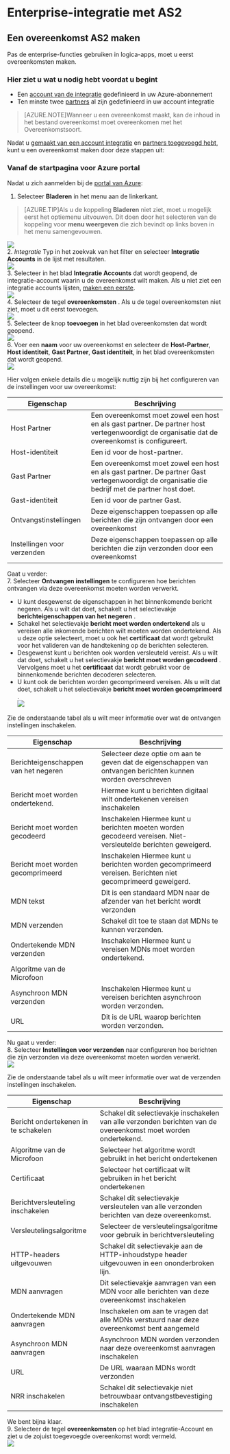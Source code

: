 <properties 
    pageTitle="Leer hoe u een overeenkomst AS2 maken voor de Enterprise-integratie Pack" 
    description="Leer hoe u een overeenkomst AS2 maken voor de Enterprise-integratie Pack | Microsoft Azure-App-Service" 
    services="logic-apps" 
    documentationCenter=".net,nodejs,java"
    authors="msftman" 
    manager="erikre" 
    editor="cgronlun"/>

<tags 
    ms.service="logic-apps" 
    ms.workload="integration" 
    ms.tgt_pltfrm="na" 
    ms.devlang="na" 
    ms.topic="article" 
    ms.date="06/29/2016" 
    ms.author="deonhe"/>

# <a name="enterprise-integration-with-as2"></a>Enterprise-integratie met AS2

## <a name="create-an-as2-agreement"></a>Een overeenkomst AS2 maken
Pas de enterprise-functies gebruiken in logica-apps, moet u eerst overeenkomsten maken. 

### <a name="heres-what-you-need-before-you-get-started"></a>Hier ziet u wat u nodig hebt voordat u begint
- Een [account van de integratie](./app-service-logic-enterprise-integration-accounts.md) gedefinieerd in uw Azure-abonnement  
- Ten minste twee [partners](./app-service-logic-enterprise-integration-partners.md) al zijn gedefinieerd in uw account integratie  

>[AZURE.NOTE]Wanneer u een overeenkomst maakt, kan de inhoud in het bestand overeenkomst moet overeenkomen met het Overeenkomstsoort.    


Nadat u [gemaakt van een account integratie](./app-service-logic-enterprise-integration-accounts.md) en [partners toegevoegd hebt](./app-service-logic-enterprise-integration-partners.md), kunt u een overeenkomst maken door deze stappen uit:  

### <a name="from-the-azure-portal-home-page"></a>Vanaf de startpagina voor Azure portal

Nadat u zich aanmelden bij de [portal van Azure](http://portal.azure.com "Azure-portal"):  
1. Selecteer **Bladeren** in het menu aan de linkerkant.  

>[AZURE.TIP]Als u de koppeling **Bladeren** niet ziet, moet u mogelijk eerst het optiemenu uitvouwen. Dit doen door het selecteren van de koppeling voor **menu weergeven** die zich bevindt op links boven in het menu samengevouwen.  

![](./media/app-service-logic-enterprise-integration-overview/overview-1.png)    
2. *Integratie* Typ in het zoekvak van het filter en selecteer **Integratie Accounts** in de lijst met resultaten.       
 ![](./media/app-service-logic-enterprise-integration-overview/overview-2.png)  
3. Selecteer in het blad **Integratie Accounts** dat wordt geopend, de integratie-account waarin u de overeenkomst wilt maken. Als u niet ziet een integratie accounts lijsten, [maken een eerste](./app-service-logic-enterprise-integration-accounts.md "All about integration accounts").  
![](./media/app-service-logic-enterprise-integration-overview/overview-3.png)  
4.  Selecteer de tegel **overeenkomsten** . Als u de tegel overeenkomsten niet ziet, moet u dit eerst toevoegen.   
![](./media/app-service-logic-enterprise-integration-agreements/agreement-1.png)   
5. Selecteer de knop **toevoegen** in het blad overeenkomsten dat wordt geopend.  
![](./media/app-service-logic-enterprise-integration-agreements/agreement-2.png)  
6. Voer een **naam** voor uw overeenkomst en selecteer de **Host-Partner**, **Host identiteit**, **Gast Partner**, **Gast identiteit**, in het blad overeenkomsten dat wordt geopend.  
![](./media/app-service-logic-enterprise-integration-agreements/agreement-3.png)  

Hier volgen enkele details die u mogelijk nuttig zijn bij het configureren van de instellingen voor uw overeenkomst: 
  
|Eigenschap|Beschrijving|
|----|----|
|Host Partner|Een overeenkomst moet zowel een host en als gast partner. De partner host vertegenwoordigt de organisatie dat de overeenkomst is configureert.|
|Host-identiteit|Een id voor de host-partner. |
|Gast Partner|Een overeenkomst moet zowel een host en als gast partner. De partner Gast vertegenwoordigt de organisatie die bedrijf met de partner host doet.|
|Gast-identiteit|Een id voor de partner Gast.|
|Ontvangstinstellingen|Deze eigenschappen toepassen op alle berichten die zijn ontvangen door een overeenkomst|
|Instellingen voor verzenden|Deze eigenschappen toepassen op alle berichten die zijn verzonden door een overeenkomst|  
Gaat u verder:  
7. Selecteer **Ontvangen instellingen** te configureren hoe berichten ontvangen via deze overeenkomst moeten worden verwerkt.  
 
 - U kunt desgewenst de eigenschappen in het binnenkomende bericht negeren. Als u wilt dat doet, schakelt u het selectievakje **berichteigenschappen van het negeren** .
  - Schakel het selectievakje **bericht moet worden ondertekend** als u vereisen alle inkomende berichten wilt moeten worden ondertekend. Als u deze optie selecteert, moet u ook het **certificaat** dat wordt gebruikt voor het valideren van de handtekening op de berichten selecteren.
  - Desgewenst kunt u berichten ook worden versleuteld vereist. Als u wilt dat doet, schakelt u het selectievakje **bericht moet worden gecodeerd** . Vervolgens moet u het **certificaat** dat wordt gebruikt voor de binnenkomende berichten decoderen selecteren.
  - U kunt ook de berichten worden gecomprimeerd vereisen. Als u wilt dat doet, schakelt u het selectievakje **bericht moet worden gecomprimeerd** .  
![](./media/app-service-logic-enterprise-integration-agreements/agreement-4.png)  

Zie de onderstaande tabel als u wilt meer informatie over wat de ontvangen instellingen inschakelen.  

|Eigenschap|Beschrijving|
|----|----|
|Berichteigenschappen van het negeren|Selecteer deze optie om aan te geven dat de eigenschappen van ontvangen berichten kunnen worden overschreven |
|Bericht moet worden ondertekend.|Hiermee kunt u berichten digitaal wilt ondertekenen vereisen inschakelen|
|Bericht moet worden gecodeerd|Inschakelen Hiermee kunt u berichten moeten worden gecodeerd vereisen. Niet-versleutelde berichten geweigerd.|
|Bericht moet worden gecomprimeerd|Inschakelen Hiermee kunt u berichten worden gecomprimeerd vereisen. Berichten niet gecomprimeerd geweigerd.|
|MDN tekst|Dit is een standaard MDN naar de afzender van het bericht wordt verzonden|
|MDN verzenden|Schakel dit toe te staan dat MDNs te kunnen verzenden.|
|Ondertekende MDN verzenden|Inschakelen Hiermee kunt u vereisen MDNs moet worden ondertekend.|
|Algoritme van de Microfoon||
|Asynchroon MDN verzenden|Inschakelen Hiermee kunt u vereisen berichten asynchroon worden verzonden.|
|URL|Dit is de URL waarop berichten worden verzonden.|
Nu gaat u verder:  
8. Selecteer **Instellingen voor verzenden** naar configureren hoe berichten die zijn verzonden via deze overeenkomst moeten worden verwerkt.  
![](./media/app-service-logic-enterprise-integration-agreements/agreement-5.png)  

Zie de onderstaande tabel als u wilt meer informatie over wat de verzenden instellingen inschakelen.  

|Eigenschap|Beschrijving|
|----|----|
|Bericht ondertekenen in te schakelen|Schakel dit selectievakje inschakelen van alle verzonden berichten van de overeenkomst moet worden ondertekend.|
|Algoritme van de Microfoon|Selecteer het algoritme wordt gebruikt in het bericht ondertekenen|
|Certificaat|Selecteer het certificaat wilt gebruiken in het bericht ondertekenen|
|Berichtversleuteling inschakelen|Schakel dit selectievakje versleutelen van alle verzonden berichten van deze overeenkomst.|
|Versleutelingsalgoritme|Selecteer de versleutelingsalgoritme voor gebruik in berichtversleuteling|
|HTTP-headers uitgevouwen|Schakel dit selectievakje aan de HTTP-inhoudstype header uitgevouwen in een ononderbroken lijn.|
|MDN aanvragen|Dit selectievakje aanvragen van een MDN voor alle berichten van deze overeenkomst inschakelen|
|Ondertekende MDN aanvragen|Inschakelen om aan te vragen dat alle MDNs verstuurd naar deze overeenkomst bent aangemeld|
|Asynchroon MDN aanvragen|Asynchroon MDN worden verzonden naar deze overeenkomst aanvragen inschakelen|
|URL|De URL waaraan MDNs wordt verzonden|
|NRR inschakelen|Schakel dit selectievakje niet betrouwbaar ontvangstbevestiging inschakelen|
We bent bijna klaar.  
9. Selecteer de tegel **overeenkomsten** op het blad integratie-Account en ziet u de zojuist toegevoegde overeenkomst wordt vermeld.  
![](./media/app-service-logic-enterprise-integration-agreements/agreement-6.png)

